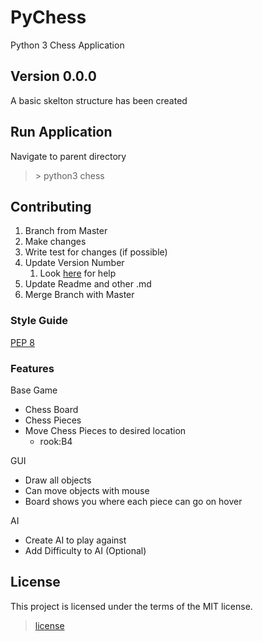 # PyChess
Python 3 Chess Application

## Version 0.0.0
A basic skelton structure has been created

## Run Application
Navigate to parent directory
> \> python3 chess

## Contributing
1. Branch from Master
2. Make changes
3. Write test for changes (if possible)
4. Update Version Number
   1. Look [here](http://semver.org/) for help
5. Update Readme and other .md
6. Merge Branch with Master

### Style Guide
[PEP 8](https://www.python.org/dev/peps/pep-0008/)<br/>

### Features
Base Game
* Chess Board
* Chess Pieces
* Move Chess Pieces to desired location
  * rook:B4
  
GUI
* Draw all objects
* Can move objects with mouse
* Board shows you where each piece can go on hover

AI
* Create AI to play against
* Add Difficulty to AI (Optional)


## License
This project is licensed under the terms of the MIT license.
> [license](LICENSE.md)
